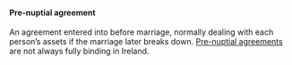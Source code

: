 ####  Pre-nuptial agreement

An agreement entered into before marriage, normally dealing with each person’s
assets if the marriage later breaks down. [ Pre-nuptial agreements
](/en/birth-family-relationships/getting-married/pre-nuptial-agreements/) are
not always fully binding in Ireland.
